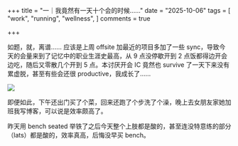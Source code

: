 +++
title = "一｜我竟然有一天十个会的时候……"
date = "2025-10-06"
tags = [
    "work",
    "running",
    "wellness",
]
comments = true

+++

如题，就，离谱…… 应该是上周 offsite 加最近的项目多加了一些 sync，导致今天的会量来到了记忆中的职业生涯史最高，从 9 点没停歇开到 2 点饭都得边开会边吃，随后又零散几个开到 5 点。本讨厌开会 IC 竟然也 survive 了一天下来没有累虚脱，甚至有些会还很 productive，我成长了…… 

![](https://media.douchi.space/douchi/media_attachments/files/115/328/336/373/665/761/original/50caf98608d3e956.png)

即便如此，下午还出门买了个菜，回来还跑了个步洗了个澡，晚上去女朋友家她加班我写博客，可以说是效率颇高了。

昨天用 bench seated 举铁了之后今天整个上肢都是酸的，甚至连没特意练的部分（lats）都是酸的，效率真高，后悔没早买 bench。